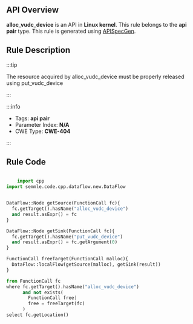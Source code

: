 ---
---


## API Overview
**alloc_vudc_device** is an API in **Linux kernel**. This rule belongs to the **api pair** type. This rule is generated using [APISpecGen](../../tools/APISpecGen).
## Rule Description

:::tip

The resource acquired by alloc_vudc_device must be properly released using put_vudc_device

:::

:::info

- Tags: **api pair**
- Parameter Index: **N/A**
- CWE Type: **CWE-404**

:::

## Rule Code
```python

    import cpp
import semmle.code.cpp.dataflow.new.DataFlow


DataFlow::Node getSource(FunctionCall fc){
  fc.getTarget().hasName("alloc_vudc_device")
  and result.asExpr() = fc
}

DataFlow::Node getSink(FunctionCall fc){
  fc.getTarget().hasName("put_vudc_device")
  and result.asExpr() = fc.getArgument(0)
}

FunctionCall freeTarget(FunctionCall malloc){
  DataFlow::localFlow(getSource(malloc), getSink(result))
}

from FunctionCall fc
where fc.getTarget().hasName("alloc_vudc_device")
      and not exists(
        FunctionCall free| 
        free = freeTarget(fc)
      )
select fc.getLocation()

    
```